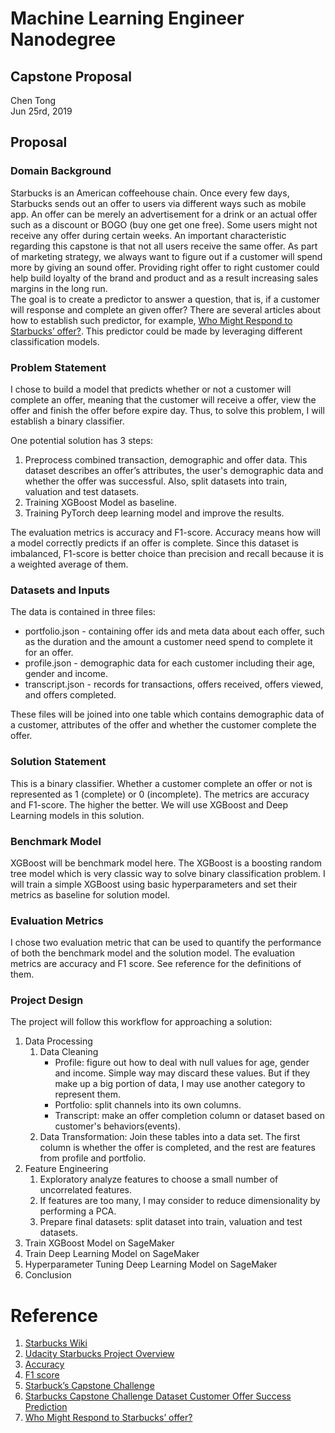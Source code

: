 # Machine Learning Engineer Nanodegree
## Capstone Proposal
Chen Tong  
Jun 25rd, 2019

## Proposal

### Domain Background

Starbucks is an American coffeehouse chain. Once every few days, Starbucks sends out an offer to users via different ways such as mobile app. An offer can be merely an advertisement for a drink or an actual offer such as a discount or BOGO (buy one get one free). Some users might not receive any offer during certain weeks. An important characteristic regarding this capstone is that not all users receive the same offer. As part of marketing strategy, we always want to figure out if a customer will spend more by giving an sound offer. Providing right offer to right customer could help build loyalty of the brand and product and as a result increasing sales margins in the long run.  
The goal is to create a predictor to answer a question, that is, if a customer will response and complete an given offer? There are several articles about how to establish such predictor, for example, [Who Might Respond to Starbucks’ offer?](https://medium.com/@harrygky/who-might-respond-to-starbucks-offer-f275d939bf6f). This predictor could be made by leveraging different classification models.  


### Problem Statement

I chose to build a model that predicts whether or not a customer will complete an offer, meaning that the customer will receive a offer, view the offer and finish the offer before expire day. Thus, to solve this problem, I will establish a binary classifier.  

One potential solution has 3 steps:
1. Preprocess combined transaction, demographic and offer data. This dataset describes an offer’s attributes, the user's demographic data and whether the offer was successful. Also, split datasets into train, valuation and test datasets.    
2. Training XGBoost Model as baseline.  
3. Training PyTorch deep learning model and improve the results. 

The evaluation metrics is accuracy and F1-score. Accuracy means how will a model correctly predicts if an offer is complete. Since this dataset is imbalanced, F1-score is better choice than precision and recall because it is a weighted average of them. 

### Datasets and Inputs

The data is contained in three files: 
* portfolio.json - containing offer ids and meta data about each offer, such as the duration and the amount a customer need spend to complete it for an offer.    
* profile.json - demographic data for each customer including their age, gender and income.    
* transcript.json - records for transactions, offers received, offers viewed, and offers completed.  

These files will be joined into one table which contains demographic  data of a customer, attributes of the offer and whether the customer complete the offer.  

### Solution Statement

This is a binary classifier. Whether a customer complete an offer or not is represented as 1 (complete) or 0 (incomplete). The metrics are accuracy and F1-score. The higher the better. We will use XGBoost and Deep Learning models in this solution. 

### Benchmark Model

XGBoost will be benchmark model here. The XGBoost is a boosting random  tree model which is very classic way to solve binary classification problem. I will train a simple XGBoost using basic hyperparameters and set their metrics as baseline for solution model.

### Evaluation Metrics

I chose two evaluation metric that can be used to quantify the performance of both the benchmark model and the solution model. The evaluation metrics are accuracy and F1 score. See reference for the definitions of them.   

### Project Design

The project will follow this workflow for approaching a solution:
1. Data Processing  
    1. Data Cleaning
        * Profile: figure out how to deal with null values for age, gender and income. Simple way may discard these values. But if they make up a big portion of data, I may use another category to represent them.  
        * Portfolio: split channels into its own columns.  
        * Transcript: make an offer completion column or dataset based on customer's behaviors(events). 
    2. Data Transformation: Join these tables into a data set. The first column is whether the offer is completed, and the rest are features from profile and portfolio.  
2. Feature Engineering  
    1. Exploratory analyze features to choose a small number of uncorrelated features.    
    2. If features are too many, I may consider to reduce dimensionality by performing a PCA.  
    3. Prepare final datasets: split dataset into train, valuation and test datasets.    
3. Train XGBoost Model on SageMaker  
4. Train Deep Learning Model on SageMaker  
5. Hyperparameter Tuning Deep Learning Model on SageMaker  
6. Conclusion  

# Reference
1. [Starbucks Wiki](https://en.wikipedia.org/wiki/Starbucks)
2. [Udacity Starbucks Project Overview](https://www.youtube.com/watch?time_continue=60&v=bq-H7M5BU3U)
3. [Accuracy](https://scikit-learn.org/stable/modules/generated/sklearn.metrics.accuracy_score.html#sklearn.metrics.accuracy_score)
4. [F1 score](https://scikit-learn.org/stable/modules/generated/sklearn.metrics.f1_score.html#sklearn.metrics.f1_score)
5. [Starbuck’s Capstone Challenge](https://towardsdatascience.com/starbucks-capstone-challenge-8f4075b7a1da)
6. [Starbucks Capstone Challenge Dataset Customer Offer Success Prediction](https://medium.com/@mspcvsp/starbucks-capstone-challenge-dataset-customer-offer-success-prediction-916bbcdc5bd5)
7. [Who Might Respond to Starbucks’ offer?](https://medium.com/@harrygky/who-might-respond-to-starbucks-offer-f275d939bf6f)
